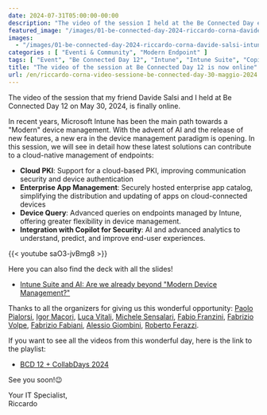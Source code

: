 ```yaml
---
date: 2024-07-31T05:00:00-00:00
description: "The video of the session I held at the Be Connected Day event on May 30, 2024."
featured_image: "/images/01-be-connected-day-2024-riccardo-corna-davide-salsi-intune-suite-ai-copilot.jpg"
images:
  - "/images/01-be-connected-day-2024-riccardo-corna-davide-salsi-intune-suite-ai-copilot.jpg"
categories : [ "Eventi & Community", "Modern Endpoint" ]
tags: [ "Event", "Be Connected Day 12", "Intune", "Intune Suite", "Copilot for Security", "Video" ]
title: "The video of the session at Be Connected Day 12 is now online"
url: /en/riccardo-corna-video-sessione-be-connected-day-30-maggio-2024
---
```

The video of the session that my friend Davide Salsi and I held at Be Connected Day 12 on May 30, 2024, is finally online.

In recent years, Microsoft Intune has been the main path towards a "Modern" device management. With the advent of AI and the release of new features, a new era in the device management paradigm is opening.​
In this session, we will see in detail how these latest solutions can contribute to a cloud-native management of endpoints:​
- **Cloud PKI**: Support for a cloud-based PKI, improving communication security and device authentication
- **Enterprise App Management**: Securely hosted enterprise app catalog, simplifying the distribution and updating of apps on cloud-connected devices
- **Device Query**: Advanced queries on endpoints managed by Intune, offering greater flexibility in device management.
- **Integration with Copilot for Security**: AI and advanced analytics to understand, predict, and improve end-user experiences.​

{{< youtube saO3-jvBmg8 >}}

Here you can also find the deck with all the slides!
- [Intune Suite and AI: Are we already beyond "Modern Device Management?"](https://api.runevents.net/api/assets/download/SessionMaterialFile/c1f306a2-8c5e-4819-b2aa-07708cb9cc45/Corna-Salsi%20%20-%20Intune%20Suite%20e%20AI%20v2.pdf)

Thanks to all the organizers for giving us this wonderful opportunity: [Paolo Pialorsi](https://www.linkedin.com/in/paolopialorsi/?lipi=urn%3Ali%3Apage%3Ad_flagship3_detail_base%3BZxKYi5RZSwKOo95gF7du5w%3D%3D), [Igor Macori](https://www.linkedin.com/in/igormacori/?lipi=urn%3Ali%3Apage%3Ad_flagship3_detail_base%3BZxKYi5RZSwKOo95gF7du5w%3D%3D), [Luca Vitali](https://www.linkedin.com/in/lucavitali/?lipi=urn%3Ali%3Apage%3Ad_flagship3_detail_base%3BZxKYi5RZSwKOo95gF7du5w%3D%3D), [Michele Sensalari](https://www.linkedin.com/in/michele-sensalari-4988b7/?lipi=urn%3Ali%3Apage%3Ad_flagship3_detail_base%3BZxKYi5RZSwKOo95gF7du5w%3D%3D), [Fabio Franzini](https://www.linkedin.com/in/fabiofranzini/?lipi=urn%3Ali%3Apage%3Ad_flagship3_detail_base%3BZxKYi5RZSwKOo95gF7du5w%3D%3D), [Fabrizio Volpe](https://www.linkedin.com/in/fabriziov/?lipi=urn%3Ali%3Apage%3Ad_flagship3_detail_base%3BZxKYi5RZSwKOo95gF7du5w%3D%3D), [Fabrizio Fabiani](https://www.linkedin.com/in/fabriziofabiani/?lipi=urn%3Ali%3Apage%3Ad_flagship3_detail_base%3BZxKYi5RZSwKOo95gF7du5w%3D%3D), [Alessio Giombini](https://www.linkedin.com/in/alessiogiombini/?lipi=urn%3Ali%3Apage%3Ad_flagship3_detail_base%3BZxKYi5RZSwKOo95gF7du5w%3D%3D), [Roberto Ferazzi](https://www.linkedin.com/in/robertoferazzi/?lipi=urn%3Ali%3Apage%3Ad_flagship3_detail_base%3BZxKYi5RZSwKOo95gF7du5w%3D%3D). 

If you want to see all the videos from this wonderful day, here is the link to the playlist:
- [BCD 12 + CollabDays 2024](https://www.youtube.com/playlist?list=PLMQqjlslj4Qw7bsvG0GwmVpOvV-rDSAcO)

See you soon!😉

Your IT Specialist,  
Riccardo
